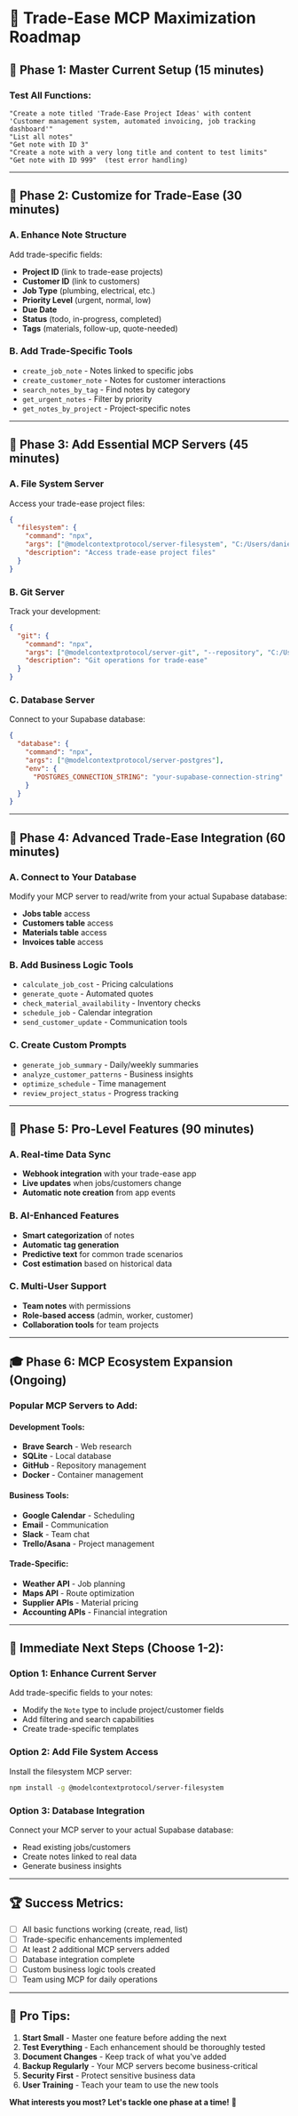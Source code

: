 # 🚀 Trade-Ease MCP Maximization Roadmap

## 🎯 **Phase 1: Master Current Setup (15 minutes)**

### **Test All Functions:**
```
"Create a note titled 'Trade-Ease Project Ideas' with content 'Customer management system, automated invoicing, job tracking dashboard'"
"List all notes"
"Get note with ID 3"
"Create a note with a very long title and content to test limits"
"Get note with ID 999"  (test error handling)
```

---

## 🔧 **Phase 2: Customize for Trade-Ease (30 minutes)**

### **A. Enhance Note Structure**
Add trade-specific fields:
- **Project ID** (link to trade-ease projects)
- **Customer ID** (link to customers)
- **Job Type** (plumbing, electrical, etc.)
- **Priority Level** (urgent, normal, low)
- **Due Date**
- **Status** (todo, in-progress, completed)
- **Tags** (materials, follow-up, quote-needed)

### **B. Add Trade-Specific Tools**
- `create_job_note` - Notes linked to specific jobs
- `create_customer_note` - Notes for customer interactions
- `search_notes_by_tag` - Find notes by category
- `get_urgent_notes` - Filter by priority
- `get_notes_by_project` - Project-specific notes

---

## 🌟 **Phase 3: Add Essential MCP Servers (45 minutes)**

### **A. File System Server**
Access your trade-ease project files:
```json
{
  "filesystem": {
    "command": "npx",
    "args": ["@modelcontextprotocol/server-filesystem", "C:/Users/danie/Downloads/dansversion/trade-ease-972265b6"],
    "description": "Access trade-ease project files"
  }
}
```

### **B. Git Server**
Track your development:
```json
{
  "git": {
    "command": "npx", 
    "args": ["@modelcontextprotocol/server-git", "--repository", "C:/Users/danie/Downloads/dansversion/trade-ease-972265b6"],
    "description": "Git operations for trade-ease"
  }
}
```

### **C. Database Server**
Connect to your Supabase database:
```json
{
  "database": {
    "command": "npx",
    "args": ["@modelcontextprotocol/server-postgres"],
    "env": {
      "POSTGRES_CONNECTION_STRING": "your-supabase-connection-string"
    }
  }
}
```

---

## 🚀 **Phase 4: Advanced Trade-Ease Integration (60 minutes)**

### **A. Connect to Your Database**
Modify your MCP server to read/write from your actual Supabase database:
- **Jobs table** access
- **Customers table** access
- **Materials table** access
- **Invoices table** access

### **B. Add Business Logic Tools**
- `calculate_job_cost` - Pricing calculations
- `generate_quote` - Automated quotes
- `check_material_availability` - Inventory checks
- `schedule_job` - Calendar integration
- `send_customer_update` - Communication tools

### **C. Create Custom Prompts**
- `generate_job_summary` - Daily/weekly summaries
- `analyze_customer_patterns` - Business insights
- `optimize_schedule` - Time management
- `review_project_status` - Progress tracking

---

## 🔮 **Phase 5: Pro-Level Features (90 minutes)**

### **A. Real-time Data Sync**
- **Webhook integration** with your trade-ease app
- **Live updates** when jobs/customers change
- **Automatic note creation** from app events

### **B. AI-Enhanced Features**
- **Smart categorization** of notes
- **Automatic tag generation**
- **Predictive text** for common trade scenarios
- **Cost estimation** based on historical data

### **C. Multi-User Support**
- **Team notes** with permissions
- **Role-based access** (admin, worker, customer)
- **Collaboration tools** for team projects

---

## 🎓 **Phase 6: MCP Ecosystem Expansion (Ongoing)**

### **Popular MCP Servers to Add:**

#### **Development Tools:**
- **Brave Search** - Web research
- **SQLite** - Local database
- **GitHub** - Repository management
- **Docker** - Container management

#### **Business Tools:**
- **Google Calendar** - Scheduling
- **Email** - Communication
- **Slack** - Team chat
- **Trello/Asana** - Project management

#### **Trade-Specific:**
- **Weather API** - Job planning
- **Maps API** - Route optimization
- **Supplier APIs** - Material pricing
- **Accounting APIs** - Financial integration

---

## 🎯 **Immediate Next Steps (Choose 1-2):**

### **Option 1: Enhance Current Server**
Add trade-specific fields to your notes:
- Modify the `Note` type to include project/customer fields
- Add filtering and search capabilities
- Create trade-specific templates

### **Option 2: Add File System Access**
Install the filesystem MCP server:
```bash
npm install -g @modelcontextprotocol/server-filesystem
```

### **Option 3: Database Integration**
Connect your MCP server to your actual Supabase database:
- Read existing jobs/customers
- Create notes linked to real data
- Generate business insights

---

## 🏆 **Success Metrics:**

- [ ] All basic functions working (create, read, list)
- [ ] Trade-specific enhancements implemented
- [ ] At least 2 additional MCP servers added
- [ ] Database integration complete
- [ ] Custom business logic tools created
- [ ] Team using MCP for daily operations

---

## 🚨 **Pro Tips:**

1. **Start Small** - Master one feature before adding the next
2. **Test Everything** - Each enhancement should be thoroughly tested
3. **Document Changes** - Keep track of what you've added
4. **Backup Regularly** - Your MCP servers become business-critical
5. **Security First** - Protect sensitive business data
6. **User Training** - Teach your team to use the new tools

**What interests you most? Let's tackle one phase at a time!** 🎯 